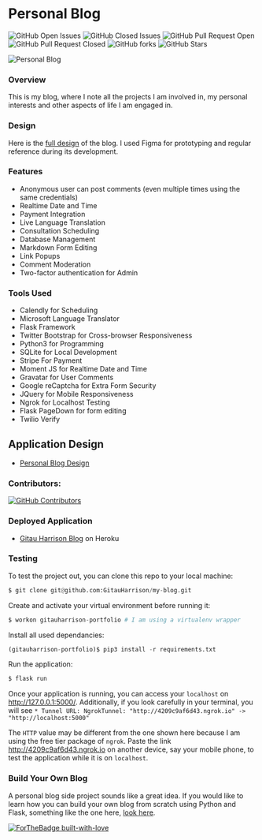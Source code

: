 # Personal Blog

![GitHub Open Issues](https://img.shields.io/github/issues/GitauHarrison/my-blog) ![GitHub Closed Issues](https://img.shields.io/github/issues-closed/GitauHarrison/my-blog) ![GitHub Pull Request Open](https://img.shields.io/github/issues-pr/GitauHarrison/my-blog) ![GitHub Pull Request Closed](https://img.shields.io/github/issues-pr-closed/GitauHarrison/my-blog) ![GitHub forks](https://img.shields.io/github/forks/GitauHarrison/my-blog) ![GitHub Stars](https://img.shields.io/github/stars/GitauHarrison/my-blog)

![Personal Blog](app/static/images/personal_blog.gif)

### Overview
This is my blog, where I note all the projects I am involved in, my personal interests and other aspects of life I am engaged in.

### Design
Here is the  [full design](https://www.figma.com/proto/7crZ9XsIKbcptPwzuCxwDJ/Personal-Blog%2FPortfolio?node-id=1%3A2&scaling=min-zoom&page-id=0%3A1) of the blog. I used Figma for prototyping and regular reference during its development.

### Features
* Anonymous user can post comments (even multiple times using the same credentials)
* Realtime Date and Time
* Payment Integration
* Live Language Translation
* Consultation Scheduling
* Database Management
* Markdown Form Editing
* Link Popups
* Comment Moderation
* Two-factor authentication for Admin

### Tools Used

* Calendly for Scheduling
* Microsoft Language Translator
* Flask Framework
* Twitter Bootstrap for Cross-browser Responsiveness
* Python3 for Programming
* SQLite for Local Development
* Stripe For Payment
* Moment JS for Realtime Date and Time
* Gravatar for User Comments
* Google reCaptcha for Extra Form Security
* JQuery for Mobile Responsiveness
* Ngrok for Localhost Testing
* Flask PageDown for form editing
* Twilio Verify

## Application Design

* [Personal Blog Design](https://www.figma.com/proto/7crZ9XsIKbcptPwzuCxwDJ/Personal-Blog%2FPortfolio?node-id=0%3A1&scaling=min-zoom&page-id=0%3A1)

### Contributors:

[![GitHub Contributors](https://img.shields.io/github/contributors/GitauHarrison/my-blog)](https://github.com/GitauHarrison/my-blog/graphs/contributors)


### Deployed Application
* [Gitau Harrison Blog](https://gitauharrison-blog.herokuapp.com/home)  on Heroku

### Testing
To test the project out, you can clone this repo to your local machine:

```python
$ git clone git@github.com:GitauHarrison/my-blog.git
```

Create and activate your virtual environment before running it:
```python
$ workon gitauharrison-portfolio # I am using a virtualenv wrapper
```

Install all used dependancies:
```python
(gitauharrison-portfolio)$ pip3 install -r requirements.txt
```

Run the application:
```python
$ flask run
```
Once your application is running, you can access your `localhost` on http://127.0.0.1:5000/. Additionally, if you look carefully in your terminal, you will see `* Tunnel URL: NgrokTunnel: "http://4209c9af6d43.ngrok.io" -> "http://localhost:5000"`

The `HTTP` value may be different from the one shown here because I am using the free tier package of `ngrok`. Paste the link http://4209c9af6d43.ngrok.io on another device, say your mobile phone, to test the application while it is on `localhost`.

### Build Your Own Blog

A personal blog side project sounds like a great idea. If you would like to learn how you can build your own blog from scratch using Python and Flask, something like the one here, [look here](https://github.com/GitauHarrison/notes/blob/master/web_development/personal_blog/personal_blog.md).

[![ForTheBadge built-with-love](http://ForTheBadge.com/images/badges/built-with-love.svg)](https://github.com/GitauHarrison/my-blog)